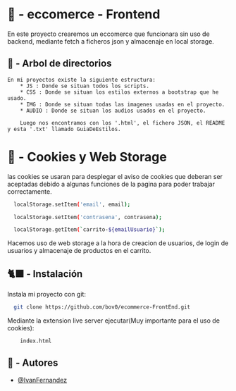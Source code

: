 # 🏪 - eccomerce - Frontend

En este proyecto crearemos un eccomerce que funcionara sin uso de backend, mediante fetch a ficheros json y almacenaje en local storage.

## 📝 - Arbol de directorios

    En mi proyectos existe la siguiente estructura:
        * JS : Donde se situan todos los scripts.
        * CSS : Donde se situan los estilos externos a bootstrap que he usado.
        * IMG : Donde se situan todas las imagenes usadas en el proyecto.
        * AUDIO : Donde se situan los audios usados en el proyecto.

        Luego nos encontramos con los '.html', el fichero JSON, el README y esta '.txt' llamado GuiaDeEstilos.

# 🍪 - Cookies y Web Storage

las cookies se usaran para desplegar el aviso de cookies que deberan ser aceptadas debido a algunas funciones de la pagina para poder trabajar correctamente.

```bash
  localStorage.setItem('email', email);
```

```bash
  localStorage.setItem('contrasena', contrasena);
```

```bash
  localStorage.getItem(`carrito-${emailUsuario}`);
```

Hacemos uso de web storage a la hora de creacion de usuarios, de login de usuarios y almacenaje de productos en el carrito.

## 🐈‍⬛ - Instalación

Instala mi proyecto con git:

```bash
  git clone https://github.com/bov0/ecommerce-FrontEnd.git
```

Mediante la extension live server ejecutar(Muy importante para el uso de cookies):
```bash
    index.html
```
## 🙎 - Autores

- [@IvanFernandez](https://www.github.com/bov0)
